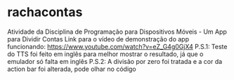 # rachacontas
Atividade da Disciplina de Programação para Dispositivos Móveis - Um App para Dividir Contas
Link para o vídeo de demonstração do app funcionando: https://www.youtube.com/watch?v=eZ_G4g0GjX4
P.S.1: Teste do TTS foi feito em inglês para melhor mostrar o resultado, já que o emulador só falta em inglês
P.S.2: A divisão por zero foi tratada e a cor da action bar foi alterada, pode olhar no código